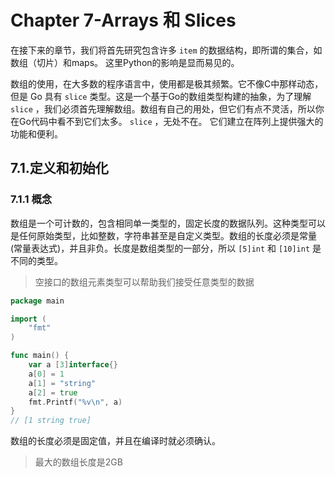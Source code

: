# Chapter 7-Arrays 和 Slices
在接下来的章节，我们将首先研究包含许多 `item` 的数据结构，即所谓的集合，如数组（切片）和maps。 这里Python的影响是显而易见的。

数组的使用，在大多数的程序语言中，使用都是极其频繁。它不像C中那样动态，但是 Go 具有 `slice` 类型。这是一个基于Go的数组类型构建的抽象，为了理解 `slice` ，我们必须首先理解数组。数组有自己的用处，但它们有点不灵活，所以你在Go代码中看不到它们太多。 `slice` ，无处不在。 它们建立在阵列上提供强大的功能和便利。

## 7.1.定义和初始化
### 7.1.1 概念
数组是一个可计数的，包含相同单一类型的，固定长度的数据队列。这种类型可以是任何原始类型，比如整数，字符串甚至是自定义类型。数组的长度必须是常量(常量表达式)，并且非负。长度是数组类型的一部分，所以 `[5]int` 和 `[10]int` 是不同的类型。
> 空接口的数组元素类型可以帮助我们接受任意类型的数据

```go
package main

import (
	"fmt"
)

func main() {
	var a [3]interface{}
	a[0] = 1
	a[1] = "string"
	a[2] = true
	fmt.Printf("%v\n", a)
}
// [1 string true]
```
数组的长度必须是固定值，并且在编译时就必须确认。
> 最大的数组长度是2GB


